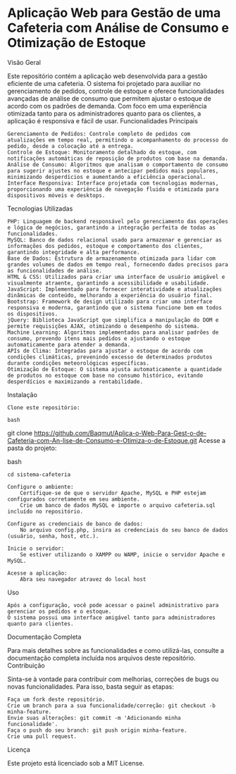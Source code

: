 # Aplicação Web para Gestão de uma Cafeteria com Análise de Consumo e Otimização de Estoque

Visão Geral

Este repositório contém a aplicação web desenvolvida para a gestão eficiente de uma cafeteria. O sistema foi projetado para auxiliar no gerenciamento de pedidos, controle de estoque e oferece funcionalidades avançadas de análise de consumo que permitem ajustar o estoque de acordo com os padrões de demanda. Com foco em uma experiência otimizada tanto para os administradores quanto para os clientes, a aplicação é responsiva e fácil de usar.
Funcionalidades Principais

    Gerenciamento de Pedidos: Controle completo de pedidos com atualizações em tempo real, permitindo o acompanhamento do processo do pedido, desde a colocação até a entrega.
    Controle de Estoque: Monitoramento detalhado do estoque, com notificações automáticas de reposição de produtos com base na demanda.
    Análise de Consumo: Algoritmos que analisam o comportamento de consumo para sugerir ajustes no estoque e antecipar pedidos mais populares, minimizando desperdícios e aumentando a eficiência operacional.
    Interface Responsiva: Interface projetada com tecnologias modernas, proporcionando uma experiência de navegação fluida e otimizada para dispositivos móveis e desktops.

Tecnologias Utilizadas

    PHP: Linguagem de backend responsável pelo gerenciamento das operações e lógica de negócios, garantindo a integração perfeita de todas as funcionalidades.
    MySQL: Banco de dados relacional usado para armazenar e gerenciar as informações dos pedidos, estoque e comportamento dos clientes, garantindo integridade e alta performance.
    Base de Dados: Estrutura de armazenamento otimizada para lidar com grandes volumes de dados em tempo real, fornecendo dados precisos para as funcionalidades de análise.
    HTML & CSS: Utilizados para criar uma interface de usuário amigável e visualmente atraente, garantindo a acessibilidade e usabilidade.
    JavaScript: Implementado para fornecer interatividade e atualizações dinâmicas de conteúdo, melhorando a experiência do usuário final.
    Bootstrap: Framework de design utilizado para criar uma interface responsiva e moderna, garantindo que o sistema funcione bem em todos os dispositivos.
    jQuery: Biblioteca JavaScript que simplifica a manipulação do DOM e permite requisições AJAX, otimizando o desempenho do sistema.
    Machine Learning: Algoritmos implementados para analisar padrões de consumo, prevendo itens mais pedidos e ajustando o estoque automaticamente para atender a demanda.
    APIs de Clima: Integradas para ajustar o estoque de acordo com condições climáticas, prevenindo excesso de determinados produtos durante condições meteorológicas específicas.
    Otimização de Estoque: O sistema ajusta automaticamente a quantidade de produtos no estoque com base no consumo histórico, evitando desperdícios e maximizando a rentabilidade.

Instalação

    Clone este repositório:

    bash

git clone https://github.com/Baqmut/Aplica-o-Web-Para-Gest-o-de-Cafeteria-com-An-lise-de-Consumo-e-Otimiza-o-de-Estoque.git
Acesse a pasta do projeto:

bash

    cd sistema-cafeteria

    Configure o ambiente:
        Certifique-se de que o servidor Apache, MySQL e PHP estejam configurados corretamente em seu ambiente.
        Crie um banco de dados MySQL e importe o arquivo cafeteria.sql incluído no repositório.

    Configure as credenciais de banco de dados:
        No arquivo config.php, insira as credenciais do seu banco de dados (usuário, senha, host, etc.).

    Inicie o servidor:
        Se estiver utilizando o XAMPP ou WAMP, inicie o servidor Apache e MySQL.

    Acesse a aplicação:
        Abra seu navegador atravez do local host

Uso

    Após a configuração, você pode acessar o painel administrativo para gerenciar os pedidos e o estoque.
    O sistema possui uma interface amigável tanto para administradores quanto para clientes.

Documentação Completa

Para mais detalhes sobre as funcionalidades e como utilizá-las, consulte a documentação completa incluída nos arquivos deste repositório.
Contribuição

Sinta-se à vontade para contribuir com melhorias, correções de bugs ou novas funcionalidades. Para isso, basta seguir as etapas:

    Faça um fork deste repositório.
    Crie um branch para a sua funcionalidade/correção: git checkout -b minha-feature.
    Envie suas alterações: git commit -m 'Adicionando minha funcionalidade'.
    Faça o push do seu branch: git push origin minha-feature.
    Crie uma pull request.

Licença

Este projeto está licenciado sob a MIT License.
